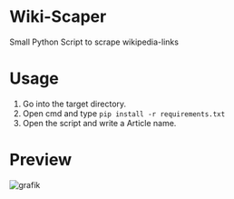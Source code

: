 # Wiki-Scaper
Small Python Script to scrape wikipedia-links
# Usage
1. Go into the target directory.
2. Open cmd and type ``pip install -r requirements.txt``
3. Open the script and write a Article name.
# Preview
![grafik](https://user-images.githubusercontent.com/78593516/146213261-b76a2251-fa53-47d8-8cb2-03b3fef8f068.png)
